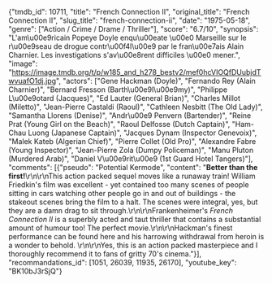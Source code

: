 {"tmdb_id": 10711, "title": "French Connection II", "original_title": "French Connection II", "slug_title": "french-connection-ii", "date": "1975-05-18", "genre": ["Action / Crime / Drame / Thriller"], "score": "6.7/10", "synopsis": "L'am\u00e9ricain Popeye Doyle enqu\u00eate \u00e0 Marseille sur le r\u00e9seau de drogue contr\u00f4l\u00e9 par le fran\u00e7ais Alain Charnier. Les investigations s'av\u00e8rent difficiles \u00e0 mener.", "image": "https://image.tmdb.org/t/p/w185_and_h278_bestv2/mef0hcVIOQfDUubjdTwvuafO1dj.jpg", "actors": ["Gene Hackman (Doyle)", "Fernando Rey (Alain Charnier)", "Bernard Fresson (Barth\u00e9l\u00e9my)", "Philippe L\u00e9otard (Jacques)", "Ed Lauter (General Brian)", "Charles Millot (Miletto)", "Jean-Pierre Castaldi (Raoul)", "Cathleen Nesbitt (The Old Lady)", "Samantha Llorens (Denise)", "Andr\u00e9 Penvern (Bartender)", "Reine Prat (Young Girl on the Beach)", "Raoul Delfosse (Dutch Captain)", "Ham-Chau Luong (Japanese Captain)", "Jacques Dynam (Inspector Genevoix)", "Malek Kateb (Algerian Chief)", "Pierre Collet (Old Pro)", "Alexandre Fabre (Young Inspector)", "Jean-Pierre Zola (Dumpy Policeman)", "Manu Pluton (Murdered Arab)", "Daniel V\u00e9rit\u00e9 (1st Guard Hotel Tangers)"], "comments": [{"pseudo": "Potential Kermode", "content": "**Better than the first!**\r\n\r\nThis action packed sequel moves like a runaway train! William Friedkin's film was excellent - yet contained too many scenes of people sitting in cars watching other people go in and out of buildings - the stakeout scenes bring the film to a halt. The scenes were integral, yes, but they are a damn drag to sit through.\r\n\r\nFrankenheimer's _French Connection II_ is a superbly acted and taut thriller that contains a substantial amount of humour too! The perfect movie.\r\n\r\nHackman's finest performance can be found here and his harrowing withdrawal from heroin is a wonder to behold. \r\n\r\nYes, this is an action packed masterpiece and I thoroughly recommend it to fans of gritty 70's cinema."}], "recommandations_id": [1051, 26039, 11935, 26170], "youtube_key": "BK10bJ3rSjQ"}